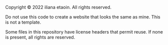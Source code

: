 Copyright © 2022 iliana etaoin. All rights reserved.

Do not use this code to create a website that looks the same as mine. This is not a template.

Some files in this repository have license headers that permit reuse. If none is present, all rights are reserved.
